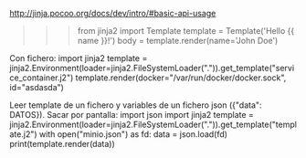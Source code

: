 http://jinja.pocoo.org/docs/dev/intro/#basic-api-usage
>>> from jinja2 import Template
>>> template = Template('Hello {{ name }}!')
>>> body = template.render(name='John Doe')


Con fichero:
import jinja2
template = jinja2.Environment(loader=jinja2.FileSystemLoader(".")).get_template("service_container.j2")
template.render(docker="/var/run/docker/docker.sock", id="asdasda")


Leer template de un fichero y variables de un fichero json ({"data": DATOS}). Sacar por pantalla:
import json
import jinja2
template = jinja2.Environment(loader=jinja2.FileSystemLoader(".")).get_template("template.j2")
with open("minio.json") as fd:
    data = json.load(fd)
    print(template.render(data))

